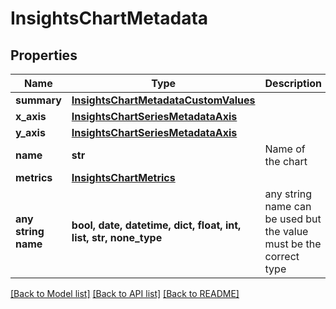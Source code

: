 # InsightsChartMetadata


## Properties
Name | Type | Description | Notes
------------ | ------------- | ------------- | -------------
**summary** | [**InsightsChartMetadataCustomValues**](InsightsChartMetadataCustomValues.md) |  | 
**x_axis** | [**InsightsChartSeriesMetadataAxis**](InsightsChartSeriesMetadataAxis.md) |  | 
**y_axis** | [**InsightsChartSeriesMetadataAxis**](InsightsChartSeriesMetadataAxis.md) |  | 
**name** | **str** | Name of the chart | [optional] 
**metrics** | [**InsightsChartMetrics**](InsightsChartMetrics.md) |  | [optional] 
**any string name** | **bool, date, datetime, dict, float, int, list, str, none_type** | any string name can be used but the value must be the correct type | [optional]

[[Back to Model list]](../README.md#documentation-for-models) [[Back to API list]](../README.md#documentation-for-api-endpoints) [[Back to README]](../README.md)


